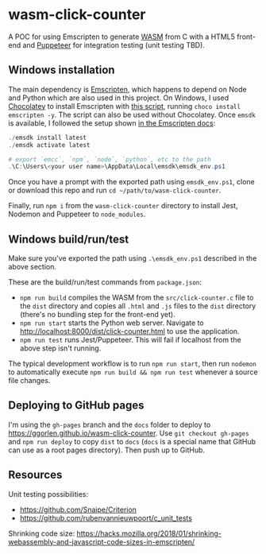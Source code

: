 # wasm-click-counter
A POC for using Emscripten to generate [WASM](https://webassembly.org/) from C with a HTML5 front-end and [Puppeteer](https://github.com/puppeteer/puppeteer) for integration testing (unit testing TBD).

## Windows installation
The main dependency is [Emscripten](https://emscripten.org/), which happens to depend on Node and Python which are also used in this project. On Windows, I used [Chocolatey](https://community.chocolatey.org/packages/emscripten) to install Emscripten with [this script](https://github.com/aminya/chocolatey-emscripten), running `choco install emscripten -y`. The script can also be used without Chocolatey. Once `emsdk` is available, I followed the setup shown [in the Emscripten docs](https://emscripten.org/docs/getting_started/downloads.html):

```powershell
./emsdk install latest
./emsdk activate latest

# export `emcc`, `npm`, `node`, `python`, etc to the path
.\C:\Users\<your user name>\AppData\Local\emsdk\emsdk_env.ps1
```

Once you have a prompt with the exported path using `emsdk_env.ps1`, clone or download this repo and run `cd ~/path/to/wasm-click-counter`.

Finally, run `npm i` from the `wasm-click-counter` directory to install Jest, Nodemon and Puppeteer to `node_modules`.

## Windows build/run/test
Make sure you've exported the path using `.\emsdk_env.ps1` described in the above section.

These are the build/run/test commands from `package.json`:
- `npm run build` compiles the WASM from the `src/click-counter.c` file to the `dist` directory and copies all `.html` and `.js` files to the `dist` directory (there's no bundling step for the front-end yet).
- `npm run start` starts the Python web server. Navigate to <http://localhost:8000/dist/click-counter.html> to use the application.
- `npm run test` runs Jest/Puppeteer. This will fail if localhost from the above step isn't running.

The typical development workflow is to run `npm run start`, then run `nodemon` to automatically execute `npm run build && npm run test` whenever a source file changes.

## Deploying to GitHub pages
I'm using the `gh-pages` branch and the `docs` folder to deploy to <https://ggorlen.github.io/wasm-click-counter>. Use `git checkout gh-pages` and `npm run deploy` to copy `dist` to `docs` (`docs` is a special name that GitHub can use as a root pages directory). Then push up to GitHub.

## Resources
Unit testing possibilities:
- <https://github.com/Snaipe/Criterion>
- <https://github.com/rubenvannieuwpoort/c_unit_tests>

Shrinking code size: <https://hacks.mozilla.org/2018/01/shrinking-webassembly-and-javascript-code-sizes-in-emscripten/>
